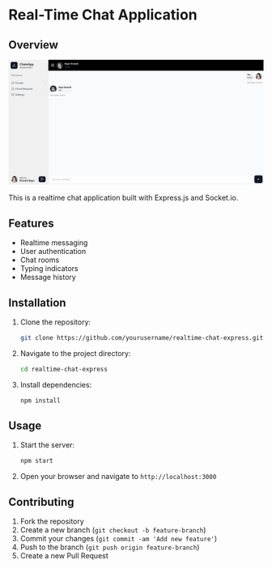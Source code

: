# Real-Time Chat Application

## Overview

![Screenshot of the Chat Application](chat-chatpage.png)

This is a realtime chat application built with Express.js and Socket.io.

## Features

- Realtime messaging
- User authentication
- Chat rooms
- Typing indicators
- Message history

## Installation

1. Clone the repository:
   ```sh
   git clone https://github.com/yourusername/realtime-chat-express.git
   ```
2. Navigate to the project directory:
   ```sh
   cd realtime-chat-express
   ```
3. Install dependencies:
   ```sh
   npm install
   ```

## Usage

1. Start the server:
   ```sh
   npm start
   ```
2. Open your browser and navigate to `http://localhost:3000`

## Contributing

1. Fork the repository
2. Create a new branch (`git checkout -b feature-branch`)
3. Commit your changes (`git commit -am 'Add new feature'`)
4. Push to the branch (`git push origin feature-branch`)
5. Create a new Pull Request
